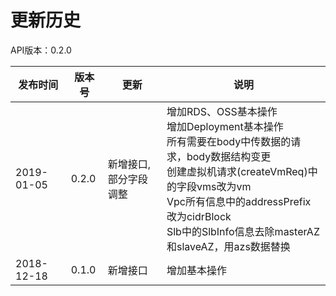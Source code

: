 # 更新历史 #
API版本：0.2.0

|发布时间|版本号|更新|说明|
|---|---|---|---|
|2019-01-05   |0.2.0   |新增接口,部分字段调整       | 增加RDS、OSS基本操作 <br> 增加Deployment基本操作 <br>所有需要在body中传数据的请求，body数据结构变更 <br> 创建虚拟机请求(createVmReq)中的字段vms改为vm <br> Vpc所有信息中的addressPrefix改为cidrBlock <br> Slb中的SlbInfo信息去除masterAZ和slaveAZ，用azs数据替换 |
|2018-12-18   |0.1.0   |新增接口       | 增加基本操作 |
